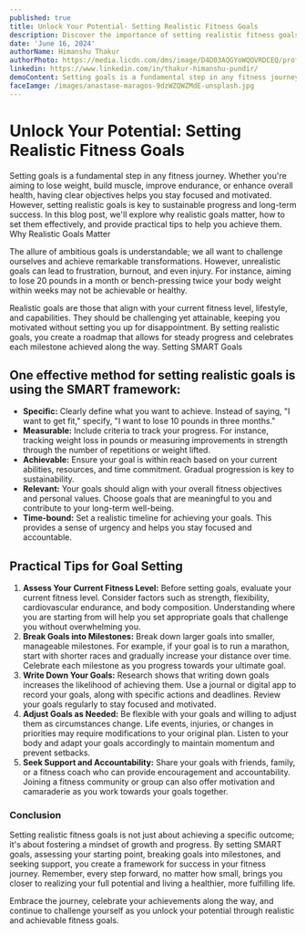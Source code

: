 ```yaml
---
published: true
title: Unlock Your Potential- Setting Realistic Fitness Goals
description: Discover the importance of setting realistic fitness goals and learn how to achieve them effectively with practical tips and strategies. Start your journey to a healthier, more fulfilling lifestyle today!
date: 'June 16, 2024'
authorName: Himanshu Thakur
authorPhoto: https://media.licdn.com/dms/image/D4D03AQGYoWQOVRDCEQ/profile-displayphoto-shrink_200_200/0/1700386211110?e=2147483647&v=beta&t=yVIJ5QoefFWSVMCD8N4QOoW_RVkXscwoAkZ-YOCXSGI
linkedin: https://www.linkedin.com/in/thakur-himanshu-pundir/
demoContent: Setting goals is a fundamental step in any fitness journey. Whether you're aiming to lose weight, build muscle, improve endurance, or enhance overall health, having clear objectives helps you stay focused and motivated. However, setting realistic goals is key to sustainable progress and long-term success. In this blog post, we'll explore why realistic goals matter, how to set them effectively, and provide practical tips to help you achieve them.
faceIamge: /images/anastase-maragos-9dzWZQWZMdE-unsplash.jpg
---
```


# Unlock Your Potential: Setting Realistic Fitness Goals

Setting goals is a fundamental step in any fitness journey. Whether you're aiming to lose weight, build muscle, improve endurance, or enhance overall health, having clear objectives helps you stay focused and motivated. However, setting realistic goals is key to sustainable progress and long-term success. In this blog post, we'll explore why realistic goals matter, how to set them effectively, and provide practical tips to help you achieve them.
Why Realistic Goals Matter

The allure of ambitious goals is understandable; we all want to challenge ourselves and achieve remarkable transformations. However, unrealistic goals can lead to frustration, burnout, and even injury. For instance, aiming to lose 20 pounds in a month or bench-pressing twice your body weight within weeks may not be achievable or healthy.

Realistic goals are those that align with your current fitness level, lifestyle, and capabilities. They should be challenging yet attainable, keeping you motivated without setting you up for disappointment. By setting realistic goals, you create a roadmap that allows for steady progress and celebrates each milestone achieved along the way.
Setting SMART Goals

## One effective method for setting realistic goals is using the SMART framework:

- **Specific:** Clearly define what you want to achieve. Instead of saying, "I want to get fit," specify, "I want to lose 10 pounds in three months."
- **Measurable:** Include criteria to track your progress. For instance, tracking weight loss in pounds or measuring improvements in strength through the number of repetitions or weight lifted.
- **Achievable:** Ensure your goal is within reach based on your current abilities, resources, and time commitment. Gradual progression is key to sustainability.
- **Relevant:** Your goals should align with your overall fitness objectives and personal values. Choose goals that are meaningful to you and contribute to your long-term well-being.
- **Time-bound:** Set a realistic timeline for achieving your goals. This provides a sense of urgency and helps you stay focused and accountable.

## Practical Tips for Goal Setting

1. **Assess Your Current Fitness Level:** Before setting goals, evaluate your current fitness level. Consider factors such as strength, flexibility, cardiovascular endurance, and body composition. Understanding where you are starting from will help you set appropriate goals that challenge you without overwhelming you.
2. **Break Goals into Milestones:** Break down larger goals into smaller, manageable milestones. For example, if your goal is to run a marathon, start with shorter races and gradually increase your distance over time. Celebrate each milestone as you progress towards your ultimate goal.
3. **Write Down Your Goals:** Research shows that writing down goals increases the likelihood of achieving them. Use a journal or digital app to record your goals, along with specific actions and deadlines. Review your goals regularly to stay focused and motivated.
4. **Adjust Goals as Needed:** Be flexible with your goals and willing to adjust them as circumstances change. Life events, injuries, or changes in priorities may require modifications to your original plan. Listen to your body and adapt your goals accordingly to maintain momentum and prevent setbacks.
5. **Seek Support and Accountability:** Share your goals with friends, family, or a fitness coach who can provide encouragement and accountability. Joining a fitness community or group can also offer motivation and camaraderie as you work towards your goals together.

### Conclusion

Setting realistic fitness goals is not just about achieving a specific outcome; it's about fostering a mindset of growth and progress. By setting SMART goals, assessing your starting point, breaking goals into milestones, and seeking support, you create a framework for success in your fitness journey. Remember, every step forward, no matter how small, brings you closer to realizing your full potential and living a healthier, more fulfilling life.

Embrace the journey, celebrate your achievements along the way, and continue to challenge yourself as you unlock your potential through realistic and achievable fitness goals.

